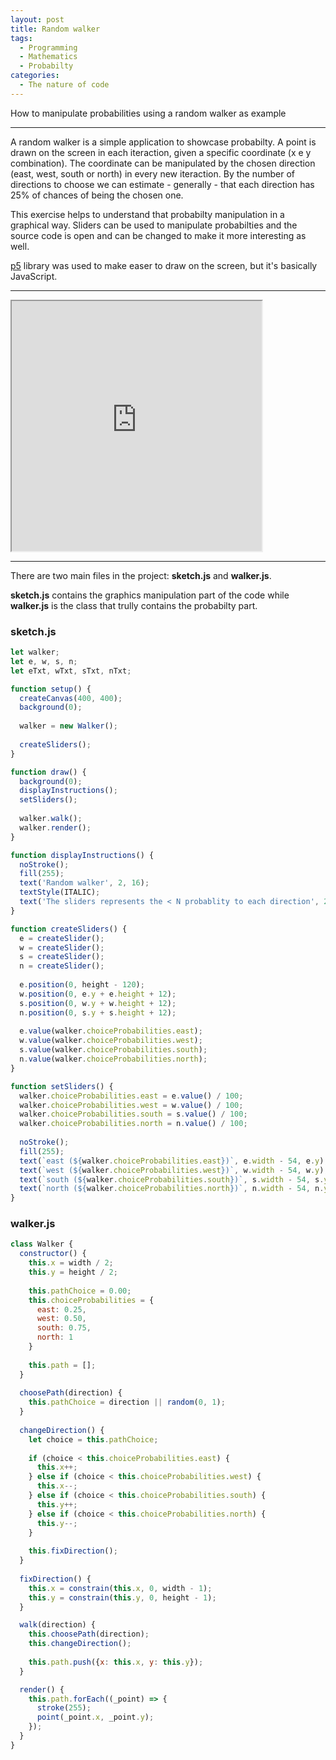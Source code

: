 ```yaml
---
layout: post
title: Random walker
tags:
  - Programming
  - Mathematics
  - Probabilty
categories:
  - The nature of code
---
```


How to manipulate probabilities using a random walker as example

---

A random walker is a simple application to showcase probabilty.
A point is drawn on the screen in each iteraction, given a specific coordinate (x e y combination).
The coordinate can be manipulated by the chosen direction (east, west, south or north) in every new iteraction.
By the number of directions to choose we can estimate - generally - that each direction has 25% of chances of being the chosen one.

This exercise helps to understand that probabilty manipulation in a graphical way.
Sliders can be used to manipulate probabilties and the source code is open and can be changed to make it more interesting as well.

[p5](https://p5js.org) library was used to make easer to draw on the screen, but it's basically JavaScript.

---

<iframe src="https://editor.p5js.org/eduardo.messias/embed/LW49RNzF3" width="400" height="400" scrolling="no"></iframe>

---

There are two main files in the project: **sketch.js** and **walker.js**.

**sketch.js** contains the graphics manipulation part of the code while **walker.js** is the class that trully contains the probabilty part.

### sketch.js

``` js
let walker;
let e, w, s, n;
let eTxt, wTxt, sTxt, nTxt;

function setup() {
  createCanvas(400, 400);
  background(0);
  
  walker = new Walker();
  
  createSliders();
}

function draw() {
  background(0);
  displayInstructions();
  setSliders();
  
  walker.walk();
  walker.render();
}

function displayInstructions() {
  noStroke();
  fill(255);
  text('Random walker', 2, 16);
  textStyle(ITALIC);
  text('The sliders represents the < N probablity to each direction', 2, 32);
}

function createSliders() {
  e = createSlider();
  w = createSlider();
  s = createSlider();
  n = createSlider();
  
  e.position(0, height - 120);
  w.position(0, e.y + e.height + 12);
  s.position(0, w.y + w.height + 12);
  n.position(0, s.y + s.height + 12);
  
  e.value(walker.choiceProbabilities.east);
  w.value(walker.choiceProbabilities.west);
  s.value(walker.choiceProbabilities.south);
  n.value(walker.choiceProbabilities.north);
}

function setSliders() {
  walker.choiceProbabilities.east = e.value() / 100;
  walker.choiceProbabilities.west = w.value() / 100;
  walker.choiceProbabilities.south = s.value() / 100;
  walker.choiceProbabilities.north = n.value() / 100;
  
  noStroke();
  fill(255);
  text(`east (${walker.choiceProbabilities.east})`, e.width - 54, e.y);
  text(`west (${walker.choiceProbabilities.west})`, w.width - 54, w.y);
  text(`south (${walker.choiceProbabilities.south})`, s.width - 54, s.y);
  text(`north (${walker.choiceProbabilities.north})`, n.width - 54, n.y);
}
```

### walker.js

``` js
class Walker {
  constructor() {
    this.x = width / 2;
    this.y = height / 2;
    
    this.pathChoice = 0.00;
    this.choiceProbabilities = {
      east: 0.25,
      west: 0.50,
      south: 0.75,
      north: 1
    }
    
    this.path = [];
  }
  
  choosePath(direction) {
    this.pathChoice = direction || random(0, 1);
  }
  
  changeDirection() {
    let choice = this.pathChoice;
    
    if (choice < this.choiceProbabilities.east) {
      this.x++;
    } else if (choice < this.choiceProbabilities.west) {
      this.x--;
    } else if (choice < this.choiceProbabilities.south) {
      this.y++;
    } else if (choice < this.choiceProbabilities.north) {
      this.y--;
    }
    
    this.fixDirection();
  }
  
  fixDirection() {
    this.x = constrain(this.x, 0, width - 1);
    this.y = constrain(this.y, 0, height - 1);
  }

  walk(direction) {
    this.choosePath(direction);
    this.changeDirection();
    
    this.path.push({x: this.x, y: this.y});
  }

  render() {
    this.path.forEach((_point) => {
      stroke(255);
      point(_point.x, _point.y);
    });
  }
}
```
